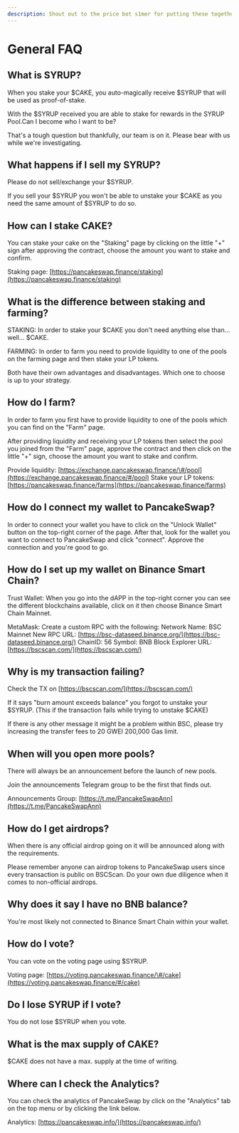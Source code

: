 ```yaml
---
description: Shout out to the price bot s1mer for putting these together.
---
```


# General FAQ

## What is SYRUP?

When you stake your $CAKE, you auto-magically receive $SYRUP that will be used as proof-of-stake.

With the $SYRUP received you are able to stake for rewards in the SYRUP Pool.Can I become who I want to be?

That's a tough question but thankfully, our team is on it. Please bear with us while we're investigating.

## What happens if I sell my SYRUP?

Please do not sell/exchange your $SYRUP.

If you sell your $SYRUP you won't be able to unstake your $CAKE as you need the same amount of $SYRUP to do so.

## How can I stake CAKE?

You can stake your cake on the "Staking" page by clicking on the little "+" sign after approving the contract, choose the amount you want to stake and confirm.

Staking page: [https://pancakeswap.finance/staking](https://pancakeswap.finance/staking)

## What is the difference between staking and farming?

STAKING: In order to stake your $CAKE you don't need anything else than... well... $CAKE.

FARMING: In order to farm you need to provide liquidity to one of the pools on the farming page and then stake your LP tokens.

Both have their own advantages and disadvantages. Which one to choose is up to your strategy.

## How do I farm?

In order to farm you first have to provide liquidity to one of the pools which you can find on the "Farm" page.

After providing liquidity and receiving your LP tokens then select the pool you joined from the "Farm" page, approve the contract and then click on the little "+" sign, choose the amount you want to stake and confirm.

Provide liquidity: [https://exchange.pancakeswap.finance/\#/pool](https://exchange.pancakeswap.finance/#/pool) Stake your LP tokens: [https://pancakeswap.finance/farms](https://pancakeswap.finance/farms)

## How do I connect my wallet to PancakeSwap?

In order to connect your wallet you have to click on the "Unlock Wallet" button on the top-right corner of the page. After that, look for the wallet you want to connect to PancakeSwap and click "connect". Approve the connection and you're good to go.

## How do I set up my wallet on Binance Smart Chain?

Trust Wallet: When you go into the dAPP in the top-right corner you can see the different blockchains available, click on it then choose Binance Smart Chain Mainnet.

MetaMask: Create a custom RPC with the following: Network Name: BSC Mainnet New RPC URL: [https://bsc-dataseed.binance.org/](https://bsc-dataseed.binance.org/) ChainID: 56 Symbol: BNB Block Explorer URL: [https://bscscan.com/](https://bscscan.com/)

## Why is my transaction failing?

Check the TX on [https://bscscan.com/](https://bscscan.com/)

If it says "burn amount exceeds balance" you forgot to unstake your $SYRUP. \(This if the transaction fails while trying to unstake $CAKE\)

If there is any other message it might be a problem within BSC, please try increasing the transfer fees to 20 GWEI 200,000 Gas limit.

## When will you open more pools?

There will always be an announcement before the launch of new pools.

Join the announcements Telegram group to be the first that finds out.

Announcements Group: [https://t.me/PancakeSwapAnn](https://t.me/PancakeSwapAnn)

## How do I get airdrops?

When there is any official airdrop going on it will be announced along with the requirements.

Please remember anyone can airdrop tokens to PancakeSwap users since every transaction is public on BSCScan. Do your own due diligence when it comes to non-official airdrops.

## Why does it say I have no BNB balance?

You're most likely not connected to Binance Smart Chain within your wallet.

## How do I vote?

You can vote on the voting page using $SYRUP.

Voting page: [https://voting.pancakeswap.finance/\#/cake](https://voting.pancakeswap.finance/#/cake)

## Do I lose SYRUP if I vote?

You do not lose $SYRUP when you vote.

## What is the max supply of CAKE?

$CAKE does not have a max. supply at the time of writing.

## Where can I check the Analytics?

You can check the analytics of PancakeSwap by click on the "Analytics" tab on the top menu or by clicking the link below.

Analytics: [https://pancakeswap.info/](https://pancakeswap.info/)

